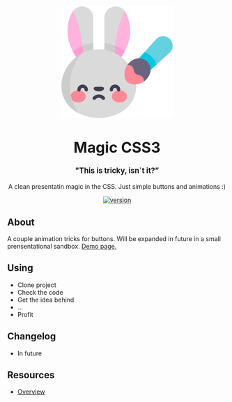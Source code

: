 <div align="center">
    <img src="/artifacts/rabbit.png" alt="Rabbit" align="center">
</div>
<big>
  <h1 align="center">Magic CSS3</h1>
</big>
<p align="center">
  <big>
    <h4 align="center">
      "This is tricky, isn`t it?”
    </h4>
  </big>
</p>
<p align="center">
  A clean presentatin magic in the CSS. Just simple buttons and animations :)
</p>
<p align="center">
<a href="">
  <img src="https://img.shields.io/badge/version-0.1-blue.svg" alt="version">
</a>
</p>
<p align="center">
</p>

## About
A couple animation tricks for buttons. Will be expanded in future in a small prensentational sandbox. [Demo page.](https://leefrost.github.io/css-clean-animations/)



## Using
* Clone project
* Check the code
* Get the idea behind
* ...
* Profit

## Changelog
* In future

## Resources
* [Overview](https://leefrost.github.io/css-clean-animations/)
